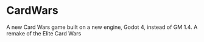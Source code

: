 # CardWars
A new Card Wars game built on a new engine, Godot 4, instead of GM 1.4. A remake of the Elite Card Wars
